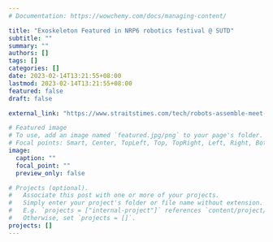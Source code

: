 ```yaml
---
# Documentation: https://wowchemy.com/docs/managing-content/

title: "Exoskeleton Featured in NRP6 robotics festival @ SUTD"
subtitle: ""
summary: ""
authors: []
tags: []
categories: []
date: 2023-02-14T13:21:55+08:00
lastmod: 2023-02-14T13:21:55+08:00
featured: false
draft: false

external_link: "https://www.straitstimes.com/tech/robots-assemble-meet-singapore-s-robotic-workforce"

# Featured image
# To use, add an image named `featured.jpg/png` to your page's folder.
# Focal points: Smart, Center, TopLeft, Top, TopRight, Left, Right, BottomLeft, Bottom, BottomRight.
image:
  caption: ""
  focal_point: ""
  preview_only: false

# Projects (optional).
#   Associate this post with one or more of your projects.
#   Simply enter your project's folder or file name without extension.
#   E.g. `projects = ["internal-project"]` references `content/project/deep-learning/index.md`.
#   Otherwise, set `projects = []`.
projects: []
---
```

